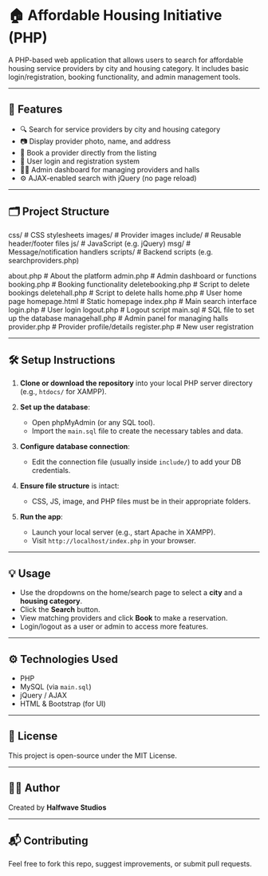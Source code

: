 # 🏠 Affordable Housing Initiative (PHP)

A PHP-based web application that allows users to search for affordable housing service providers by city and housing category. It includes basic login/registration, booking functionality, and admin management tools.

---

## 📌 Features

- 🔍 Search for service providers by city and housing category
- 📷 Display provider photo, name, and address
- 📘 Book a provider directly from the listing
- 👤 User login and registration system
- 🧑‍💼 Admin dashboard for managing providers and halls
- ⚙️ AJAX-enabled search with jQuery (no page reload)

---

## 🗂️ Project Structure

css/ # CSS stylesheets
images/ # Provider images
include/ # Reusable header/footer files
js/ # JavaScript (e.g. jQuery)
msg/ # Message/notification handlers
scripts/ # Backend scripts (e.g. searchproviders.php)

about.php # About the platform
admin.php # Admin dashboard or functions
booking.php # Booking functionality
deletebooking.php # Script to delete bookings
deletehall.php # Script to delete halls
home.php # User home page
homepage.html # Static homepage
index.php # Main search interface
login.php # User login
logout.php # Logout script
main.sql # SQL file to set up the database
managehall.php # Admin panel for managing halls
provider.php # Provider profile/details
register.php # New user registration


---

## 🛠️ Setup Instructions

1. **Clone or download the repository** into your local PHP server directory (e.g., `htdocs/` for XAMPP).

2. **Set up the database**:
   - Open phpMyAdmin (or any SQL tool).
   - Import the `main.sql` file to create the necessary tables and data.

3. **Configure database connection**:
   - Edit the connection file (usually inside `include/`) to add your DB credentials.

4. **Ensure file structure** is intact:
   - CSS, JS, image, and PHP files must be in their appropriate folders.

5. **Run the app**:
   - Launch your local server (e.g., start Apache in XAMPP).
   - Visit `http://localhost/index.php` in your browser.

---

## 💡 Usage

- Use the dropdowns on the home/search page to select a **city** and a **housing category**.
- Click the **Search** button.
- View matching providers and click **Book** to make a reservation.
- Login/logout as a user or admin to access more features.

---

## ⚙️ Technologies Used

- PHP
- MySQL (via `main.sql`)
- jQuery / AJAX
- HTML & Bootstrap (for UI)

---

## 📜 License

This project is open-source under the MIT License.

---

## 👨‍💻 Author

Created by **Halfwave Studios**

---

## 📬 Contributing

Feel free to fork this repo, suggest improvements, or submit pull requests.

